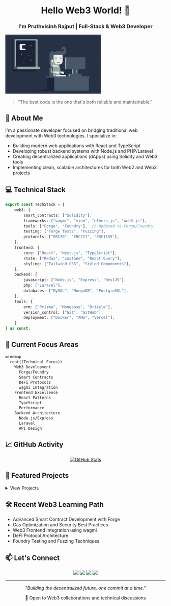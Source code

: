 <div align="center">
    <h1>Hello Web3 World! 👋</h1>
    <h3>I'm Pruthvisinh Rajput | Full-Stack & Web3 Developer</h3>
</div>

![Coding Banner](https://raw.githubusercontent.com/AVS1508/AVS1508/master/assets/Night-Coding.gif)

> "The best code is the one that's both reliable and maintainable."

## 🧰 About Me

I'm a passionate developer focused on bridging traditional web development with Web3 technologies. I specialize in:

- Building modern web applications with React and TypeScript
- Developing robust backend systems with Node.js and PHP/Laravel
- Creating decentralized applications (dApps) using Solidity and Web3 tools
- Implementing clean, scalable architectures for both Web2 and Web3 projects

## 💻 Technical Stack

```typescript
export const TechStack = {
    web3: {
        smart_contracts: ["Solidity"],
        frameworks: ["wagmi", "viem", "ethers.js", "web3.js"],
        tools: ["Forge", "Foundry"],  // Updated to Forge/Foundry
        testing: ["Forge Tests", "Fuzzing"],
        protocols: ["ERC20", "ERC721", "ERC1155"],
    },
    frontend: {
        core: ["React", "Next.js", "TypeScript"],
        state: ["Redux", "zustand", "React Query"],
        styling: ["Tailwind CSS", "Styled Components"],
    },
    backend: {
        javascript: ["Node.js", "Express", "NestJS"],
        php: ["Laravel"],
        databases: ["MySQL", "MongoDB", "PostgreSQL"],
    },
    tools: {
        orm: ["Prisma", "Mongoose", "Drizzle"],
        version_control: ["Git", "GitHub"],
        deployment: ["Docker", "AWS", "Vercel"],
    }
} as const;
```

## 🎯 Current Focus Areas

```mermaid
mindmap
  root((Technical Focus))
    Web3 Development
      Forge/Foundry
      Smart Contracts
      DeFi Protocols
      wagmi Integration
    Frontend Excellence
      React Patterns
      TypeScript
      Performance
    Backend Architecture
      Node.js/Express
      Laravel
      API Design
```

## 📈 GitHub Activity

<div align="center">
    
[![GitHub Stats](https://github-readme-stats.vercel.app/api?username=impruthvi&show_icons=true&theme=dracula)](https://github.com/impruthvi)
    
</div>

## 🌟 Featured Projects

<details>
<summary>View Projects</summary>

### 🔗 Web3 Ventures
- Developing smart contracts with Forge/Foundry toolchain
- Building dApps with React, wagmi, and Solidity
- Implementing robust contract testing with Forge
- Creating DeFi protocol integrations
- Gas-optimized contract development

### 🚀 Full-Stack Applications
- Complex React/TypeScript applications
- Scalable Node.js backend systems
- Laravel-based enterprise solutions
- Real-time data processing systems

### 🔧 Development Tools
- Custom React hooks and components
- CLI tools for development workflow
- Reusable smart contract templates
- API integration libraries
</details>

## 🛠️ Recent Web3 Learning Path
- Advanced Smart Contract Development with Forge
- Gas Optimization and Security Best Practices
- Web3 Frontend Integration using wagmi
- DeFi Protocol Architecture
- Foundry Testing and Fuzzing Techniques

## 📫 Let's Connect

<div align="center">

[<img src="https://img.shields.io/badge/Portfolio-impruthvi.me-blue?style=for-the-badge&logo=google-chrome&logoColor=white"/>](https://impruthvi.me)
[<img src="https://img.shields.io/badge/LinkedIn-Connect-blue?style=for-the-badge&logo=linkedin&logoColor=white"/>](https://www.linkedin.com/in/pruthvi-rajput-9a4711194/)
[<img src="https://img.shields.io/badge/Twitter-Follow-black?style=for-the-badge&logo=x&logoColor=white"/>](https://twitter.com/impruthvi13)
[<img src="https://img.shields.io/badge/Email-Contact-red?style=for-the-badge&logo=gmail&logoColor=white"/>](mailto:pruthvirajput97@gmail.com)

</div>

---

<div align="center">
    
*"Building the decentralized future, one commit at a time."*
    
📍 Open to Web3 collaborations and technical discussions
    
</div>
